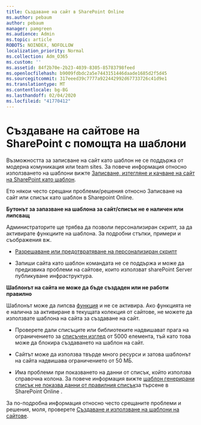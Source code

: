 ```yaml
---
title: Създаване на сайт в SharePoint Online
ms.author: pebaum
author: pebaum
manager: pamgreen
ms.audience: Admin
ms.topic: article
ROBOTS: NOINDEX, NOFOLLOW
localization_priority: Normal
ms.collection: Adm_O365
ms.custom: ''
ms.assetid: 84f2b70e-2b23-4039-8305-85783798feed
ms.openlocfilehash: b9009fdbdc2a5e7443151446daade1685d2f5d45
ms.sourcegitcommit: 317eeed39c7777a922442992d67733726c41d9e1
ms.translationtype: MT
ms.contentlocale: bg-BG
ms.lasthandoff: 02/04/2020
ms.locfileid: "41770412"
---
```

# <a name="create-sharepoint-sites-using-templates"></a>Създаване на сайтове на SharePoint с помощта на шаблони

Възможността за записване на сайт като шаблон не се поддържа от модерна комуникация или team sites. За повече информация относно използването на шаблони вижте [Записване, изтегляне и качване на сайт на SharePoint като шаблон](https://docs.microsoft.com/sharepoint/dev/general-development/save-download-and-upload-a-sharepoint-site-as-a-template).

Ето някои често срещани проблеми/решения относно Записване на сайт или списък като шаблон в Sharepoint Online. 

**Бутонът за запазване на шаблона за сайт/списък не е наличен или липсващ**

Администраторите ще трябва да позволи персонализиран скрипт, за да активирате функциите на шаблона. За подробни стъпки, примери и съображения вж. 

- [Разрешаване или предотвратяване на персонализиран скрипт](https://docs.microsoft.com/sharepoint/allow-or-prevent-custom-script)

- Запиши сайта като шаблон командата не се поддържа и може да предизвика проблеми на сайтове, които използват sharePoint Server публикуване инфраструктура.

**Шаблонът на сайта не може да бъде създаден или не работи правилно**

Шаблонът може да липсва [функция](https://social.technet.microsoft.com/wiki/contents/articles/14423.sharepoint-2013-existing-features-guid.aspx) и не се активира. Ако функцията не е налична за активиране в текущата колекция от сайтове, не можете да използвате шаблона на сайта за създаване на сайт.

- Проверете дали списъците или библиотеките надвишават прага на ограничението за [списъчен изглед](https://support.office.com/article/Manage-large-lists-and-libraries-in-SharePoint-B8588DAE-9387-48C2-9248-C24122F07C59) от 5000 елемента, тъй като това може да блокира създаването на шаблон на сайт.

- Сайтът може да използва твърде много ресурси и затова шаблонът на сайта надвишава ограничението от 50 МБ.


- Има проблеми при показването на данни от списък, който използва справочна колона. За повече информация вижте [шаблон генерирани списък не показва данни от правилния списък](https://docs.microsoft.com/sharepoint/support/lists-and-libraries/template-generated-list-incorrect-data)за търсене в SharePoint Online .

За по-подробна информация относно често срещаните проблеми и решения, моля, проверете [Създаване и използване на шаблони на сайтове](https://support.office.com/article/Create-and-use-site-templates-60371B0F-00E0-4C49-A844-34759EBDD989).



